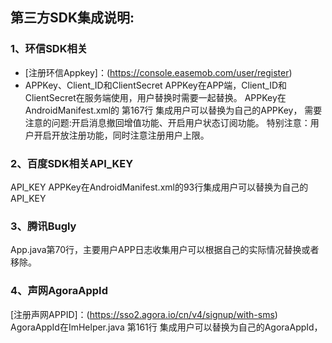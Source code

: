 ## 第三方SDK集成说明:
### 1、环信SDK相关
- [注册环信Appkey]：(https://console.easemob.com/user/register)
- APPKey、Client_ID和ClientSecret
  APPKey在APP端，Client_ID和ClientSecret在服务端使用，用户替换时需要一起替换。
  APPKey在AndroidManifest.xml的 第167行 集成用户可以替换为自己的APPKey，
  需要注意的问题:开启消息撤回增值功能、开启用户状态订阅功能。
  特别注意：用户开启开放注册功能，同时注意注册用户上限。
### 2、百度SDK相关API_KEY
  API_KEY APPKey在AndroidManifest.xml的93行集成用户可以替换为自己的API_KEY
### 3、腾讯Bugly
  App.java第70行，主要用户APP日志收集用户可以根据自己的实际情况替换或者移除。
### 4、声网AgoraAppId
[注册声网APPID]：(https://sso2.agora.io/cn/v4/signup/with-sms)
  AgoraAppId在ImHelper.java 第161行 集成用户可以替换为自己的AgoraAppId，






